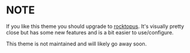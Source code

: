 # NOTE
If you like this theme you should upgrade to [rocktopus](https://github.com/esell/rocktopus). It's visually pretty close but has some new features and is a bit easier to use/configure.

This theme is not maintained and will likely go away soon.
